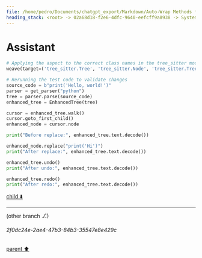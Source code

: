 ```yaml
---
file: /home/pedro/Documents/chatgpt_export/Markdown/Auto-Wrap Methods for Objects.md
heading_stack: <root> -> 02a68d18-f2e6-4dfc-9640-eefcff9a8938 -> System -> 16f71094-696f-4659-a5b7-a5ea706f6ddd -> System -> aaa26859-01d8-49bd-b879-7d8ec5f19da1 -> User -> Test code -> 9bb4a2f9-42fa-443c-a853-8b9f8dd57093 -> Assistant -> cf56d503-b701-49ba-82b9-461dc9391d56 -> Assistant -> 6d3fd887-71c7-4832-b5c8-1333d0b0e8a3 -> Tool -> 20b096ce-9aa9-43c1-ba53-8914ac441b58 -> Assistant -> aaa2100b-fcee-40e7-af71-e70792d1842f -> User -> b74f810d-35a5-47ab-917b-46dc82187704 -> Assistant -> aaa237c2-2866-4cc3-899c-e5f234a1f6a9 -> User -> f92e9c26-e277-4e9f-a025-884a088cdc33 -> Assistant -> c615416b-a79d-4533-bd2b-e9ad9424ba6c -> Tool -> 3f2af9d9-9640-4bc9-958d-e36775e757de -> Assistant -> aaa23d76-3bec-4c75-8784-cc08a03ede87 -> User -> dd7d1e26-cb29-4f54-923f-d497379994bd -> Assistant -> fcfbba2e-5113-4ae8-8c7b-945b47024214 -> Tool -> 286a7f0b-ac12-4997-8ea5-1b0458a1d7ba -> Assistant -> 9385ecdf-04c7-4044-99d5-4410950a5702 -> Tool -> ad16e9e9-8519-4c80-ad6b-276bca364565 -> Assistant -> aaa2f71e-009e-4d19-ac51-36880c7c6205 -> User -> 657382ce-18ef-4f44-b0e2-ffd205328006 -> Assistant -> e2430fff-3984-4282-b926-e9d7d1d3e213 -> Tool -> a7abed2e-74a2-4e83-a290-aab0c522a4c2 -> Assistant -> aaa22b3f-8da3-4911-8112-6f3f0d661e4c -> User -> c367185d-d7de-4c61-8922-fa8648add0bd -> Assistant -> eb876bec-533e-41bd-92f8-e5c8495a1c79 -> Tool -> 8191b830-1496-4302-b1f3-a61bf5f47dbf -> Assistant -> c29cc4b6-8792-4e84-aa80-624d88af11cc -> Tool -> 24577186-19c9-40b7-87eb-21a04a9c4120 -> Assistant -> fe1a9e24-370a-4b92-813d-23c615148f9e -> Assistant -> aaa2c6ec-ac89-493e-a43a-d138c5be30cf -> User -> f90db71d-c8a4-4195-8a0e-82454bb6430b -> Assistant -> c21a5fca-67e2-488a-9c3c-398c3218ef74 -> Tool -> 05d171ec-497f-4767-ad4f-fc6f67549378 -> Assistant -> 20bdc66e-2232-45c4-95c9-d0ce5aadfbb5 -> Assistant -> 77e1e328-8f67-4140-a920-9c305684d1f9 -> Tool -> 0b43991a-e7b0-4fef-bf35-e836c8b475ea -> Assistant -> bbbbb6ce-28d5-423e-9723-0b4d744f6d19 -> Assistant -> f644b598-d677-422b-bd22-b75b5488f926 -> Tool -> d14089c9-f2dd-418c-849a-0eddd897a2fb -> Assistant -> 48bbdfe5-673c-4b0c-a488-1e92ea7da0e0 -> Assistant -> 2aeb60a1-69b0-49a8-9645-3767629bf84a -> Tool -> def8931c-5ca9-40a5-90c6-097816dd7e7b -> Assistant -> 002bca4a-0bf3-485a-b631-cb8e09319e76 -> Assistant -> 4eca7eab-3b68-421b-b5f3-504512d8098e -> Tool -> 935199f6-8a20-4361-bc27-514563ca0061 -> Assistant -> aaa2ab53-e299-4719-aaa3-583829a3c946 -> User -> d3cbf69d-624d-4da8-b62c-6911066bdac4 -> Assistant -> aaa2816c-89d0-4c95-886e-1d5fb0c69ebb -> User -> 9b7834a4-2221-45ef-be52-88b96c208d53 -> Assistant -> aaa27074-348c-4279-8013-ddb17ea984d1 -> User -> b9b81320-caa0-4d62-814a-1e621f3e47c2 -> Assistant -> aaa2b0ea-1d02-4926-a03a-9607dd695069 -> User -> c500c561-1b54-4340-bb58-a705fc0630e7 -> Assistant -> e662e69c-f0d1-403d-b040-9275fe7555fe -> Tool -> 33aa2f4d-59cb-4114-a03d-5dcc4c728ad4 -> Assistant -> aaa2d43b-0751-4cc3-9c9e-6ffd5a998e20 -> User -> b60510f6-94a2-46fe-bf91-6bca34be020d -> Assistant -> b9329630-bdc1-4b33-8e85-b87125ce5960 -> Tool -> 8ef375d8-ba4b-488d-82a9-739b87809df3 -> Assistant -> aaa2c79d-a726-4c51-9021-7de1c73e9d01 -> User -> 84417501-d85f-4636-abd3-4bfb19feb7fa -> Assistant -> cfa90a9e-86b8-4826-945f-86c7c5f420a2 -> Tool -> 712ccd9a-e495-4497-916b-6b40992cea13 -> Assistant -> aaa24df5-8003-466b-ac36-038ce72b8a5f -> User -> 3c8bd8d2-7da6-4290-a44a-0e1bb6927162 -> Assistant -> 58e31335-102e-4635-aa5e-9e1ba40327be -> Tool -> 6411a56f-c701-4a2a-a946-9cd5139a7286 -> Assistant -> aaa24678-57f0-4284-982e-93c063e22bf3 -> User -> 31216709-2175-4607-8415-b4ad48ddc4d5 -> Assistant -> e7960a3e-0296-4332-9f34-f8aa23301a3a -> Tool -> 8ceb427c-3051-4676-96e6-ba389c3d1b19 -> Assistant -> aaa2edc1-ed37-4e72-921e-e0769bed320b -> User -> 4131f2f1-09da-4834-9353-a3f2c6e54f77 -> Assistant -> f52cc4a4-6267-457b-8b75-d2fe7b432959 -> Tool -> 3c6df6b7-71aa-49d8-9c38-e386e7452561 -> Assistant -> 299149d3-c775-4eab-a91d-d14d7ecc4e39 -> Tool -> e8bf19cf-9a7a-43a9-adb2-3cc24b7722a9 -> Assistant -> aaa29d15-708f-4beb-a37f-4afb9fe71425 -> User -> a40e4fb5-347b-453a-bd53-d7566cce327e -> Assistant -> 28b70cc7-5164-4729-8191-5b3a359e08c7 -> Tool -> 90bd719d-f5e9-470c-896d-a9c6728511a2 -> Assistant -> aaa2c6f5-c7da-4821-b6a6-b81b49044a9c -> User -> 1501a714-062e-4019-94dc-377cca17bd78 -> Assistant -> aaa2dce2-1efa-4f58-80cc-9a194544952d -> User -> 3c149460-0411-4c1f-a499-50b5b9aa932a -> Assistant -> 2d5b9615-81b6-4dbf-97b4-af7662be5b63 -> Tool -> 755d511b-40d4-472b-be75-ffdee0c15f9f -> Assistant -> aaa2b27b-37e2-4cf4-8b57-0d4b594bf632 -> User -> 0d78303e-2170-48d5-a673-e26382bd4738 -> Assistant
---
```

# Assistant

```python
# Applying the aspect to the correct class names in the tree_sitter module
weave(target=('tree_sitter.Tree', 'tree_sitter.Node', 'tree_sitter.TreeCursor'), aspects=[enhanced_aspect])

# Rerunning the test code to validate changes
source_code = b"print('Hello, world!')"
parser = get_parser("python")
tree = parser.parse(source_code)
enhanced_tree = EnhancedTree(tree)

cursor = enhanced_tree.walk()
cursor.goto_first_child()
enhanced_node = cursor.node

print("Before replace:", enhanced_tree.text.decode())

enhanced_node.replace("print('Hi')")
print("After replace:", enhanced_tree.text.decode())

enhanced_tree.undo()
print("After undo:", enhanced_tree.text.decode())

enhanced_tree.redo()
print("After redo:", enhanced_tree.text.decode())
```

[child ⬇️](#2f0dc24e-2ae4-47b3-84b3-35547e8e429c)

---

(other branch ⎇)
###### 2f0dc24e-2ae4-47b3-84b3-35547e8e429c
[parent ⬆️](#0d78303e-2170-48d5-a673-e26382bd4738)
